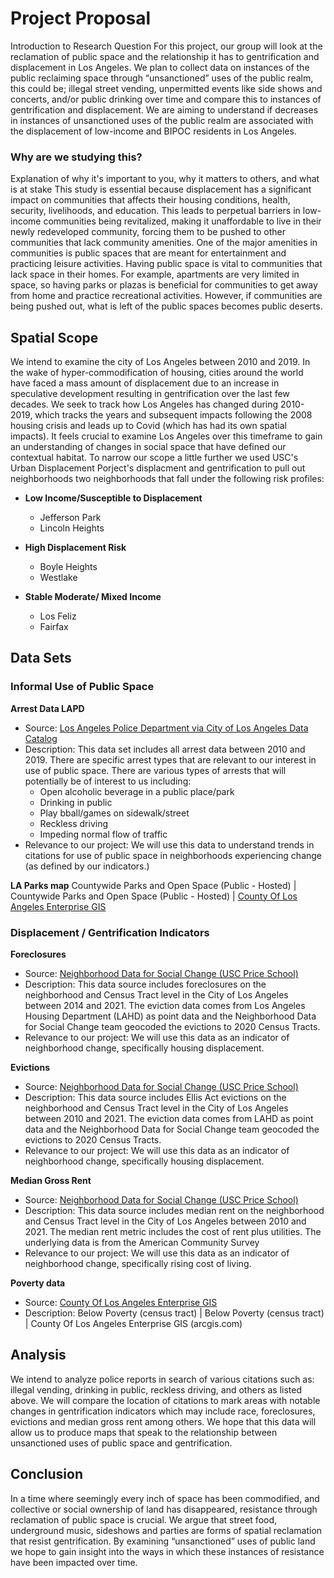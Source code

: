 # Project Proposal 

Introduction to Research Question
For this project, our group will look at the reclamation of public space and the relationship it has to gentrification and displacement in Los Angeles. We plan to collect data on instances of the public reclaiming space through “unsanctioned” uses of the public realm, this could be; illegal street vending, unpermitted events like side shows and concerts, and/or public drinking over time and compare this to instances of gentrification and displacement. We are aiming to understand if decreases in instances of unsanctioned uses of the public realm are associated with the displacement of low-income and BIPOC residents in Los Angeles. 

### Why are we studying this?
Explanation of why it's important to you, why it matters to others, and what is at stake
This study is essential because displacement has a significant impact on communities that affects their housing conditions, health, security, livelihoods, and education. This leads to perpetual barriers in low-income communities being revitalized, making it unaffordable to live in their newly redeveloped community, forcing them to be pushed to other communities that lack community amenities. One of the major amenities in communities is public spaces that are meant for entertainment and practicing leisure activities. Having public space is vital to communities that lack space in their homes. For example, apartments are very limited in space, so having parks or plazas is beneficial for communities to get away from home and practice recreational activities. However, if communities are being pushed out, what is left of the public spaces becomes public deserts. 


## Spatial Scope

We intend to examine the city of Los Angeles between 2010 and 2019. In the wake of hyper-commodification of housing, cities around the world have faced a 
mass amount of displacement due to an increase in speculative development resulting in gentrification over the last few decades. We seek to track how Los 
Angeles has changed during 2010-2019, which tracks the years and subsequent impacts following the 2008 housing crisis and leads up to Covid (which has had 
its own spatial impacts). It feels crucial to examine Los Angeles over this timeframe to gain an understanding of changes in social space that have defined our contextual habitat. 
To narrow our scope a little further we used USC's Urban Displacement Porject's displacment and gentrification to pull out neighborhoods two neighborhoods that fall under the following risk profiles:
- **Low Income/Susceptible to Displacement**
  - Jefferson Park
  - Lincoln Heights

- **High Displacement Risk**
  - Boyle Heights
  - Westlake

- **Stable Moderate/ Mixed Income**
  - Los Feliz
  - Fairfax

## Data Sets 

### Informal Use of Public Space 
**Arrest Data LAPD**
- Source: [Los Angeles Police Department via City of Los Angeles Data Catalog](https://data.lacity.org/Public-Safety/Arrest-Data-from-2010-to-2019/yru6-6re4) 
- Description: This data set includes all arrest data between 2010 and 2019. There are specific arrest types that are relevant to our interest in use of public space. There are various types of arrests that will potentially be of interest to us including: 
  - Open alcoholic beverage in a public place/park 
  - Drinking in public 
  - Play bball/games on sidewalk/street
  - Reckless driving 
  - Impeding normal flow of traffic 
- Relevance to our project: We will use this data to understand trends in citations for use of public space in neighborhoods experiencing change (as defined by our indicators.)  

**LA Parks map**
Countywide Parks and Open Space (Public - Hosted) | Countywide Parks and Open Space (Public - Hosted) | [County Of Los Angeles Enterprise GIS](https://egis-lacounty.hub.arcgis.com/)

### Displacement / Gentrification Indicators
**Foreclosures**
- Source: [Neighborhood Data for Social Change (USC Price School)](https://la.myneighborhooddata.org/2021/06/foreclosures/)
- Description: This data source includes foreclosures on the neighborhood and Census Tract level in the City of Los Angeles between 2014 and 2021. The eviction data comes from Los Angeles Housing Department (LAHD) as point data and the Neighborhood Data for Social Change team geocoded the evictions to 2020 Census Tracts. 
- Relevance to our project: We will use this data as an indicator of neighborhood change, specifically housing displacement. 

**Evictions** 
- Source: [Neighborhood Data for Social Change (USC Price School)](https://la.myneighborhooddata.org/2021/06/foreclosures/)
- Description: This data source includes Ellis Act evictions on the neighborhood and Census Tract level in the City of Los Angeles between 2010 and 2021. The eviction data comes from LAHD as point data and the Neighborhood Data for Social Change team geocoded the evictions to 2020 Census Tracts. 
- Relevance to our project: We will use this data as an indicator of neighborhood change, specifically housing displacement. 

**Median Gross Rent**
- Source: [Neighborhood Data for Social Change (USC Price School)](https://la.myneighborhooddata.org/2021/06/foreclosures/)
- Description: This data source includes median rent on the neighborhood and Census Tract level in the City of Los Angeles between 2010 and 2021. The median rent metric includes the cost of rent plus utilities. The underlying data is from the American Community Survey 
- Relevance to our project: We will use this data as an indicator of neighborhood change, specifically rising cost of living. 

**Poverty data** 
- Source: [County Of Los Angeles Enterprise GIS](https://egis-lacounty.hub.arcgis.com/)
- Description: Below Poverty (census tract) | Below Poverty (census tract) | County Of Los Angeles Enterprise GIS (arcgis.com)


## Analysis

We intend to analyze police reports in search of various citations such as: illegal vending, drinking in public, reckless driving, and others as listed above. We will compare the location of citations to mark areas with notable changes in gentrification indicators which may include race, foreclosures, evictions and median gross rent among others. We hope that this data will allow us to produce maps that speak to the relationship between unsanctioned uses of public space and gentrification. 

## Conclusion

In a time where seemingly every inch of space has been commodified, and collective or social ownership of land has disappeared, resistance through reclamation of public space is crucial. We argue that street food, underground music, sideshows and parties are forms of spatial reclamation that resist gentrification. By examining “unsanctioned” uses of public land we hope to gain insight into the ways in which these instances of resistance have been impacted over time.
